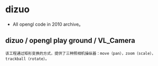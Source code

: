 dizuo
=====

* All opengl code in 2010 archive。

dizuo / opengl play ground / VL_Camera
---
    该工程通过矩形变换的方式，提供了三种照相机操纵器：move（pan），zoom（scale），trackball（rotate）。
